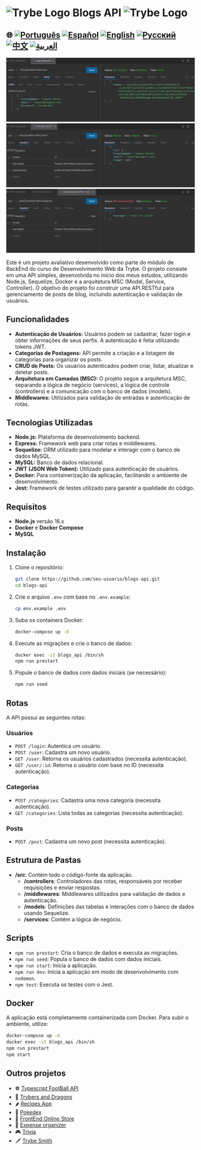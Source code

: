 # <img src="https://agenciars.com.br/wp-content/uploads/2022/06/Trybe.png" alt="Trybe Logo" width="52" height="30" /> Blogs API <img src="https://agenciars.com.br/wp-content/uploads/2022/06/Trybe.png" alt="Trybe Logo" width="52" height="30" />


## 🌐 [![Português](https://img.shields.io/badge/Português-green)](https://github.com/SamuelRocha91/BlogsApi/blob/main/README.md) [![Español](https://img.shields.io/badge/Español-yellow)](https://github.com/SamuelRocha91/BlogsApi/blob/main/README_es.md) [![English](https://img.shields.io/badge/English-blue)](https://github.com/SamuelRocha91/BlogsApi/blob/main/README_en.md) [![Русский](https://img.shields.io/badge/Русский-lightgrey)](https://github.com/SamuelRocha91/BlogsApi/blob/main/README_ru.md) [![中文](https://img.shields.io/badge/中文-red)](https://github.com/SamuelRocha91/BlogsApi/blob/main/README_ch.md) [![العربية](https://img.shields.io/badge/العربية-orange)](https://github.com/SamuelRocha91/BlogsApi/blob/main/README_ar.md)

![Preview da aplicação](./assets/blogs.png) ![Preview da aplicação](./assets/blogs02.png)
![Preview da aplicação](./assets/blogs03.png)


Este é um projeto avaliativo desenvolvido como parte do módulo de BackEnd do curso de Desenvolvimento Web da Trybe. O projeto consiste em uma API simples, desenvolvida no início dos meus estudos, utilizando Node.js, Sequelize, Docker e a arquitetura MSC (Model, Service, Controller). O objetivo do projeto foi construir uma API RESTful para gerenciamento de posts de blog, incluindo autenticação e validação de usuários.

## Funcionalidades

- **Autenticação de Usuários:** Usuários podem se cadastrar, fazer login e obter informações de seus perfis. A autenticação é feita utilizando tokens JWT.
- **Categorias de Postagens:** API permite a criação e a listagem de categorias para organizar os posts.
- **CRUD de Posts:** Os usuários autenticados podem criar, listar, atualizar e deletar posts.
- **Arquitetura em Camadas (MSC):** O projeto segue a arquitetura MSC, separando a lógica de negócio (services), a lógica de controle (controllers) e a comunicação com o banco de dados (models).
- **Middlewares:** Utilizados para validação de entradas e autenticação de rotas.

## Tecnologias Utilizadas

- **Node.js:** Plataforma de desenvolvimento backend.
- **Express:** Framework web para criar rotas e middlewares.
- **Sequelize:** ORM utilizado para modelar e interagir com o banco de dados MySQL.
- **MySQL:** Banco de dados relacional.
- **JWT (JSON Web Token):** Utilizado para autenticação de usuários.
- **Docker:** Para containerização da aplicação, facilitando o ambiente de desenvolvimento.
- **Jest:** Framework de testes utilizado para garantir a qualidade do código.

## Requisitos

- **Node.js** versão 16.x
- **Docker** e **Docker Compose**
- **MySQL**

## Instalação

1. Clone o repositório:
   ```bash
   git clone https://github.com/seu-usuario/blogs-api.git
   cd blogs-api
   ```

2. Crie o arquivo `.env` com base no `.env.example`:
   ```bash
   cp env.example .env
   ```

3. Suba os containers Docker:
   ```bash
   docker-compose up -d
   ```

4. Execute as migrações e crie o banco de dados:
   ```bash
   docker exec -it blogs_api /bin/sh
   npm run prestart
   ```

5. Popule o banco de dados com dados iniciais (se necessário):
   ```bash
   npm run seed
   ```

## Rotas

A API possui as seguintes rotas:

### Usuários
- `POST /login`: Autentica um usuário.
- `POST /user`: Cadastra um novo usuário.
- `GET /user`: Retorna os usuários cadastrados (necessita autenticação).
- `GET /user/:id`: Retorna o usuário com base no ID (necessita autenticação).

### Categorias
- `POST /categories`: Cadastra uma nova categoria (necessita autenticação).
- `GET /categories`: Lista todas as categorias (necessita autenticação).

### Posts
- `POST /post`: Cadastra um novo post (necessita autenticação).

## Estrutura de Pastas

- **/src**: Contém todo o código-fonte da aplicação.
  - **/controllers**: Controladores das rotas, responsáveis por receber requisições e enviar respostas.
  - **/middlewares**: Middlewares utilizados para validação de dados e autenticação.
  - **/models**: Definições das tabelas e interações com o banco de dados usando Sequelize.
  - **/services**: Contém a lógica de negócio.

## Scripts

- `npm run prestart`: Cria o banco de dados e executa as migrações.
- `npm run seed`: Popula o banco de dados com dados iniciais.
- `npm run start`: Inicia a aplicação.
- `npm run dev`: Inicia a aplicação em modo de desenvolvimento com `nodemon`.
- `npm test`: Executa os testes com o Jest.

## Docker

A aplicação está completamente containerizada com Docker. Para subir o ambiente, utilize:

```bash
docker-compose up -d
docker exec -it blogs_api /bin/sh
npm run prestart
npm start
```
## Outros projetos

- ⚽ [Typescript FootBall API](https://github.com/SamuelRocha91/trybeFutebolClube)
- 🐉 [Trybers and Dragons](https://github.com/SamuelRocha91/trybeAndDragons)
- 🌶️ [Recipes App](https://github.com/SamuelRocha91/ProjectRecipesApp)
- 🐣 [Pokedex](https://github.com/SamuelRocha91/pokedex)
- 🏪 [FrontEnd Online Store](https://github.com/SamuelRocha91/project-frontend-online-store)
- 👛 [Expense organizer](https://github.com/SamuelRocha91/project-trybewallet)
- 🎮 [Trivia](https://github.com/SamuelRocha91/trivia_game)
- 🗡️ [Trybe Smith](https://github.com/SamuelRocha91/TrybeSmith)